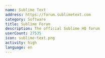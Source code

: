 ```yaml
---
name: Sublime Text
address: https://forum.sublimetext.com
category: Software
title: Sublime Forum
description: The official Sublime HQ forum
userCount: 27535
icon: sublime-text.png
activity: high
language: en
---
```

